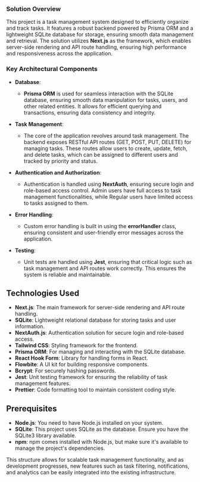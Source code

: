 ### Solution Overview
This project is a task management system designed to efficiently organize and track tasks. It features a robust backend powered by Prisma ORM and a lightweight SQLite database for storage, ensuring smooth data management and retrieval. The solution utilizes **Next.js** as the framework, which enables server-side rendering and API route handling, ensuring high performance and responsiveness across the application.

### Key Architectural Components

- **Database**:
  - **Prisma ORM** is used for seamless interaction with the SQLite database, ensuring smooth data manipulation for tasks, users, and other related entities. It allows for efficient querying and transactions, ensuring data consistency and integrity.

- **Task Management**:
  - The core of the application revolves around task management. The backend exposes RESTful API routes (GET, POST, PUT, DELETE) for managing tasks. These routes allow users to create, update, fetch, and delete tasks, which can be assigned to different users and tracked by priority and status.

- **Authentication and Authorization**:
  - Authentication is handled using **NextAuth**, ensuring secure login and role-based access control. Admin users have full access to task management functionalities, while Regular users have limited access to tasks assigned to them.

- **Error Handling**:
  - Custom error handling is built in using the **errorHandler** class, ensuring consistent and user-friendly error messages across the application.

- **Testing**:
  - Unit tests are handled using **Jest**, ensuring that critical logic such as task management and API routes work correctly. This ensures the system is reliable and maintainable.

## Technologies Used

- **Next.js**: The main framework for server-side rendering and API route handling.
- **SQLite**: Lightweight relational database for storing tasks and user information.
- **NextAuth.js**: Authentication solution for secure login and role-based access.
- **Tailwind CSS**: Styling framework for the frontend.
- **Prisma ORM**: For managing and interacting with the SQLite database.
- **React Hook Form**: Library for handling forms in React.
- **Flowbite**: A UI kit for building responsive components.
- **Bcrypt**: For securely hashing passwords.
- **Jest**: Unit testing framework for ensuring the reliability of task management features.
- **Prettier**: Code formatting tool to maintain consistent coding style.


## Prerequisites

- **Node.js**: You need to have Node.js installed on your system. 
- **SQLite**: This project uses SQLite as the database. Ensure you have the SQLite3 library available.
- **npm**: npm comes installed with Node.js, but make sure it's available to manage the project's dependencies.



This structure allows for scalable task management functionality, and as development progresses, new features such as task filtering, notifications, and analytics can be easily integrated into the existing infrastructure.